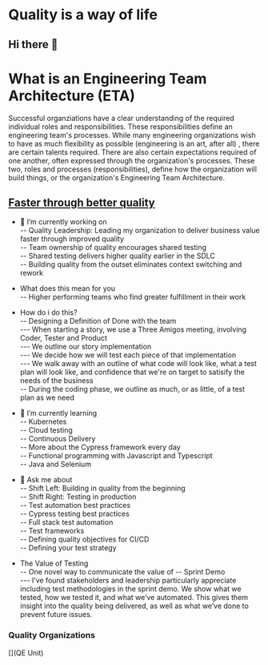 # Quality is a way of life  
## Hi there 👋

# What is an Engineering Team Architecture (ETA)  
Successful organziations have a clear understanding of the required individual roles and responsibilities. These responsibilities define an engineering team's processes. While many engineering organizations wish to have as much flexibility as possible (engineering is an art, after all) , there are certain talents required. There are also certain expectations required of one another, often expressed through the organization's processes.
These two, roles and processes (responsibilities), define how the organization will build things, or the organization's Engineering Team Architecture.

## [Faster through better quality](https://qeunit.com/manifesto/?utm_source=mailpoet&utm_medium=email&utm_campaign=you-are-now-following-the-qe-unit_1 )

- 🔭 I’m currently working on  
-- Quality Leadership: Leading my organization to deliver business value faster through improved quality  
-- Team ownership of quality encourages shared testing  
-- Shared testing delivers higher quality earlier in the SDLC  
-- Building quality from the outset eliminates context switching and rework  
- What does this mean for you  
-- Higher performing teams who find greater fulfillment in their work
- How do i do this?  
-- Designing a Definition of Done with the team  
--- When starting a story, we use a Three Amigos meeting, involving Coder, Tester and Product  
--- We outline our story implementation  
--- We decide how we will test each piece of that implementation  
--- We walk away with an outline of what code will look like, what a test plan will look like, and confidence that we're on target to satisify the needs of the business  
-- During the coding phase, we outline as much, or as little, of a test plan as we need  

  
- 🌱 I’m currently learning  
-- Kubernetes  
-- Cloud testing  
-- Continuous Delivery  
-- More about the Cypress framework every day  
-- Functional programming with Javascript and Typescript  
-- Java and Selenium  
- 💬 Ask me about  
-- Shift Left: Building in quality from the beginning  
-- Shift Right: Testing in production  
-- Test automation best practices  
-- Cypress testing best practices  
-- Full stack test automation  
-- Test frameworks  
-- Defining quality objectives for CI/CD  
-- Defining your test strategy  


- The Value of Testing  
-- One novel way to communicate the value of 
-- Sprint Demo  
--- I’ve found stakeholders and leadership particularly appreciate including test methodologies in the sprint demo. We show what we tested, how we tested it, and what we’ve automated. This gives them insight into the quality being delivered, as well as what we’ve done to prevent future issues.  

### Quality Organizations
[](QE Unit)

<!-- Dead Orgs?
[https://www.veriomqa.com/](Veriom QA)
-->

<!-- Some objectives I might set, if i join your team:  
- 45 Days  
-- Searching for two Senior QA Engineer candidates  
Review current quality processes and identify opportunities/gaps
Join current code review process
Partner with engineering to create DoD (Definition of Done) which meets Quality objectives

90 Days
Fill the two open QA Engineer positions, objectives for onboarding defined
Partner with Engineering to ensure RACI for the organization includes Quality Engineers
Partner with DevOps to define CI/CD process
   - Clearly defined test environments (orcontainers) with Quality objectives for each
   - Define goals for time from code completion to production


360 Days
Partner with DevOps and Engineering to Implement CI/CD 

**JimHinson/JimHinson** is a ✨ _special_ ✨ repository because its `README.md` (this file) appears on your GitHub profile.

Here are some ideas to get you started:

- 🤔 I’m looking for help with ...
- 📫 How to reach me: ...
- 😄 Pronouns: ...
- ⚡ Fun fact: ...
-->
